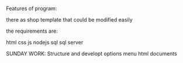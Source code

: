 Features of program:

there as shop template that could be modified easily

the requirements are:

html
css
js
nodejs
sql
sql server


SUNDAY WORK:
Structure and developt options menu html documents